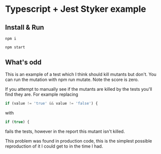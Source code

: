 # Typescript + Jest Styker example

## Install & Run
`npm i`

`npm start`

## What's odd
This is an example of a test which I think should kill mutants but don't. You can run the mutation with npm run mutate. Note the score is zero.

If you attempt to manually see if the mutants are killed by the tests you'll find they are. For example replacing
```typescript
if (value != 'true' && value != 'false') {
```
with
```typescript
if (true) {
```
fails the tests, however in the report this mutant isn't killed.

This problem was found in production code, this is the simplest possible reproduction of it I could get to in the time I had.